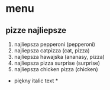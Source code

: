 # menu

## pizze najliepsze

1. najliepsza pepperoni (pepperoni)
2. najliepsza catpizza (cat, pizza)
3. najliepsza hawajska (ananasy, pizza)
4. najliepsza pizza surprise (surprise)
5. najliepsza chicken pizza (chicken)

* piękny italic text *

